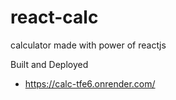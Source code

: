 # react-calc
calculator made with power of reactjs

Built and Deployed
- https://calc-tfe6.onrender.com/
